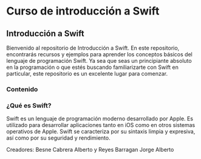 # Curso de introducción a Swift

## Introducción a Swift

Bienvenido al repositorio de Introducción a Swift. En este repositorio, encontrarás recursos y ejemplos para aprender los conceptos básicos del lenguaje de programación Swift. Ya sea que seas un principiante absoluto en la programación o que estés buscando familiarizarte con Swift en particular, este repositorio es un excelente lugar para comenzar.

### Contenido

### ¿Qué es Swift?

Swift es un lenguaje de programación moderno desarrollado por Apple. Es utilizado para desarrollar aplicaciones tanto en iOS como en otros sistemas operativos de Apple. Swift se caracteriza por su sintaxis limpia y expresiva, así como por su seguridad y rendimiento.


Creadores: Besne Cabrera Alberto y Reyes Barragan Jorge Alberto
